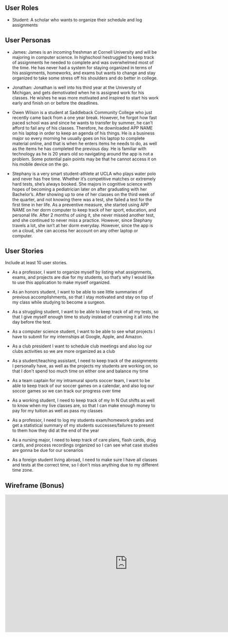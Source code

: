 ## User Roles

* Student: A scholar who wants to organize their schedule and log assignments

## User Personas

* James: James is an incoming freshman at Cornell University and will be majoring in computer science. In highschool hestruggled to keep track of assignments he needed to complete and was overwhelmed most of the time. He 
  has never had a system for staying organized in terms of his assignments, homeworks, and exams but wants to change and stay organized to take some stress off his    shoulders and do better in college. 
   
* Jonathan: Jonathan is well into his third year at the University of Michigan, and gets demotivated when he is assigned work for his classes. He wishes he was more motivated and inspired to start his work early and finish on or before the deadlines.

* Owen Wilson is a student at Saddleback Community College who just recently came back from a one year break. However, he forgot how fast paced school was and since he wants to transfer by summer, he can’t afford to fail any of his classes. Therefore, he downloaded APP NAME on his laptop in order to keep an agenda of his things. He is a business major so every morning he usually goes on his laptop to complete material online, and that is when he enters items he needs to do, as well as the items he has completed the previous day. He is familiar with technology as he is 20 years old so navigating around the app is not a problem. Some potential pain points may be that he cannot access it on his mobile device on the go.

* Stephany is a very smart student-athlete at UCLA who plays water polo and never has free time. Whether it’s competitive matches or extremely hard tests, she’s always booked. She majors in cognitive science with hopes of becoming a pediatrician later on after graduating with her Bachelor’s. After showing up to one of her classes on the third week of the quarter, and not knowing there was a test, she failed a test for the first time in her life. As a preventive measure, she started using APP NAME on her dorm computer to keep track of her sport, education, and personal life. After 2 months of using it, she never missed another test, and she continued to never miss a practice. However, since Stephany travels a lot, she isn’t at her dorm everyday. However, since the app is on a cloud, she can access her account on any other laptop or computer.

## User Stories

Include at least 10 user stories.

* As a professor, I want to organize myself by listing what assignments, exams, and projects are due for my students, so that’s why I would like to use this application to make myself organized.

* As an honors student, I want to be able to see little summaries of previous accomplishments, so that I stay motivated and stay on top of my class while studying to become a surgeon.

*  As a struggling student, I want to be able to keep track of all my tests, so that I give myself enough time to study instead of cramming it all into the day before the test.

* As a computer science student, I want to be able to see what projects I have to submit for my internships at Google, Apple, and Amazon.

* As a club president I want to schedule club meetings and also log our clubs activities so we are more organized as a club

* As a student/teaching assistant, I need to keep track of the assignments I personally have, as well as the projects my students are working on, so that I don't spend too much time on either one and balance my time

* As a team captain for my intramural sports soccer team, I want to be able to keep track of our soccer games on a calendar, and also log our soccer games so we can track our progress over time

* As a working student, I need to keep track of my In N Out shifts as well to know when my live classes are, so that I can make enough money to pay for my tuition as well as pass my classes

* As a professor, I need to log my students exam/homework grades and get a statistical summary of my students successes/failures to present to them how they did at the end of the year

* As a nursing major, I need to keep track of care plans, flash cards, drug cards, and process recordings organized so I can see what case studies are gonna be due for our scenarios

* As a foreign student living abroad, I need to make sure I have all classes and tests at the correct time, so I don't miss anything due to my different time zone.

## Wireframe (Bonus)

<iframe style="border: 1px solid rgba(0, 0, 0, 0.1);" width="800" height="450" src="https://www.figma.com/embed?embed_host=share&url=https%3A%2F%2Fwww.figma.com%2Ffile%2FxGcxcfTLBdkcb2WEyut2nn%2FCourse-Hero-3-Capstone-Project%3Fnode-id%3D0%253A1" allowfullscreen></iframe>
